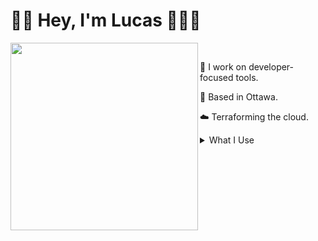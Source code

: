 # 👋🏼 Hey, I'm Lucas 👨🏼‍💻

<img align="left" width="300" src="https://i.postimg.cc/pdQvRZgG/Lucas-Octocat.png"> <samp>
<br>

  🦾 I work on developer-focused tools.

  🌇 Based in Ottawa.
  <!---[[[cog
import cog
import os

cog.outl(f"  {os.environ['emoji']} {os.environ['message']}")
]]]-->
☁️ Terraforming the cloud.
<!---[[[end]]]-->

<details>
<summary>What I Use</summary>

  ⌨️[ZSA Moonlander](https://www.zsa.io/moonlander/) keyboard with a [modified BEAKL 15 layout](https://configure.zsa.io/moonlander/layouts/wERmj/latest/0).<br>
  💻 [Macbook Pro](https://www.apple.com/ca/shop/buy-mac/macbook-pro/16-inch-space-grey-10-core-cpu-32-core-gpu-1tb) and a [BenQ EX3203R 32-inch curved monitor](https://www.benq.com/en-ca/monitor/gaming/ex3203r.html).<br>
  🎶 [Obsidian](https://obsidian.md/) for personal note-taking.<br>
  🤖 [Amazing Marvin](https://amazingmarvin.com/) for todos and keeping myself organized.<br>
  📗 [Visual Studio Code](https://code.visualstudio.com/) and [Goland](https://www.jetbrains.com/go/) for working on code.

</details>